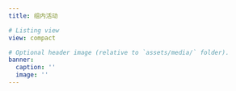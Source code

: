 ```yaml
---
title: 组内活动

# Listing view
view: compact

# Optional header image (relative to `assets/media/` folder).
banner:
  caption: ''
  image: ''
---
```

